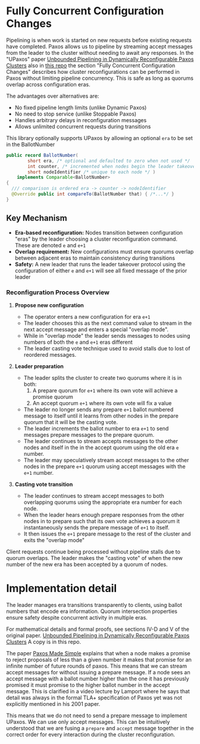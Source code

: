 Fully Concurrent Configuration Changes
=========

Pipelining is when work is started on new requests before existing requests have completed. Paxos 
allows us to pipeline by streaming accept messages from the leader to the cluster without needing 
to await any responses. In the "UPaxos" paper [Unbounded Pipelining in Dynamically Reconfigurable Paxos Clusters](http://tessanddave.com/paxos-reconf-latest.pdf)
also in [this repo](https://github.com/trex-paxos/trex-paxos-jvm/blob/8f2966896b5c1c428f1daa6655efb753bbf8a30d/papers/Unbounded_Pipelining_in_Dynamically_Reconfigurable_Paxos_Clusters.pdf)
the section "Fully Concurrent Configuration Changes" describes how cluster reconfigurations can be performed in Paxos without limiting pipeline concurrency. This is safe as long as quorums overlap across configuration eras.

The advantages over alternatives are: 

- No fixed pipeline length limits (unlike Dynamic Paxos)
- No need to stop service (unlike Stoppable Paxos)
- Handles arbitrary delays in reconfiguration messages
- Allows unlimited concurrent requests during transitions

This library optionally supports UPaxos by allowing an optional `era` to be set in the BallotNumber

```java
public record BallotNumber(
        short era, /* optional and defaulted to zero when not used */
        int counter, /* incremented when nodes begin the leader takeover protocol */
        short nodeIdentifier /* unique to each node */ )
    implements Comparable<BallotNumber>  
{
  /// comparison is ordered era -> counter -> nodeIdentifier 
  @Override public int compareTo(BallotNumber that) { /*...*/ }
}
```

Key Mechanism
---------

* **Era-based reconfiguration:** Nodes transition between configuration "eras" by the leader choosing a cluster reconfiguration command. These are denoted `e` and `e+1`
* **Overlap requirement:** New configurations must ensure quorums overlap between adjacent eras to maintain consistency during transitions
* **Safety:** A new leader that runs the leader takeover protocol using the configuration of either `e` and `e+1` will see all fixed message of the prior leader

### Reconfiguration Process Overview

1. **Propose new configuration**
   - The operator enters a new configuration for era `e+1`
   - The leader chooses this as the next command value to stream in the next accept message and enters a special "overlap mode".
   - While in "overlap mode" the leader sends messages to nodes using numbers of both the `e` and `e+1` eras different 
   - The leader casting vote technique used to avoid stalls due to lost of reordered messages. 

2. **Leader preparation**
    - The leader splits the cluster to create two quorums where it is in both: 
      1. A prepare quorum for `e+1` where its own vote will achieve a promise quorum 
      2. An accept quorum `e+1` where its own vote will fix a value
    - The leader no longer sends any prepare `e+1` ballot numbered message to itself until it learns from other nodes in the prepare quorum that it will be the casting vote.  
    - The leader increments the ballot number to era `e+1` to send messages prepare messages to the prepare quorum. 
    - The leader continues to stream accepts messages to the other nodes and itself in the in the accept quorum using the old era `e` number. 
    - The leader may speculatively stream accept messages to the other nodes in the prepare `e+1` quorum using accept messages with the `e+1` number. 

3. **Casting vote transition**
   - The leader continues to stream accept messages to both overlapping quorums using the appropriate era number for each node. 
   - When the leader hears enough prepare responses from the other nodes in to prepare such that its own vote achieves a quorum it instantaneously sends the prepare message of `e+1` to itself.   
   - It then issues the `e+1` prepare message to the rest of the cluster and exits the "overlap mode"
   
Client requests continue being processed without pipeline stalls due to quorum overlaps. The leader makes the "casting vote" of when the new number of the new era has been accepted by a quorum of nodes. 

# Implementation detail

The leader manages era transitions transparently to clients, using ballot numbers that encode era information. Quorum intersection properties ensure safety despite concurrent activity in multiple eras.

For mathematical details and formal proofs, see sections IV-D and V of the original paper.  [Unbounded Pipelining in Dynamically Reconfigurable Paxos Clusters](http://tessanddave.com/paxos-reconf-latest.pdf) 
A copy is in this repo. 

The paper [Paxos Made Simple](https://lamport.azurewebsites.net/pubs/paxos-simple.pdf) explains that when a node makes a promise to reject proposals of less than a given number it makes that promise for an infinite number of future rounds of paxos. This means that we can stream accept messages for without issuing a prepare message. If a node sees an accept message with a ballot number higher than the one it has previously promised it must promise to the higher ballot number in the accept message. This is clarified in a video lecture by Lamport where he says that detail was always in the formal TLA+ specification of Paxos yet was not explicitly mentioned in his 2001 paper.

This means that we do not need to send a prepare message to implement UPaxos. We can use only accept messages. This can be intuitively understood that we are fusing a `prepare` and `accept` message together in the correct order for every interaction during the cluster reconfiguration.
